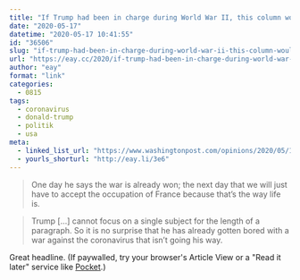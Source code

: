 ```yaml
---
title: "If Trump had been in charge during World War II, this column would be in German"
date: "2020-05-17"
datetime: "2020-05-17 10:41:55"
id: "36506"
slug: "if-trump-had-been-in-charge-during-world-war-ii-this-column-would-be-in-german"
url: "https://eay.cc/2020/if-trump-had-been-in-charge-during-world-war-ii-this-column-would-be-in-german/"
author: "eay"
format: "link"
categories:
  - 0815
tags:
  - coronavirus
  - donald-trump
  - politik
  - usa
meta:
  - linked_list_url: "https://www.washingtonpost.com/opinions/2020/05/15/if-trump-had-been-charge-during-world-war-ii-this-column-would-be-german/"
  - yourls_shorturl: "http://eay.li/3e6"
---
```


> One day he says the war is already won; the next day that we will just have to accept the occupation of France because that’s the way life is.

> Trump \[...\] cannot focus on a single subject for the length of a paragraph. So it is no surprise that he has already gotten bored with a war against the coronavirus that isn’t going his way.

Great headline. (If paywalled, try your browser's Article View or a "Read it later" service like [Pocket](https://getpocket.com).)
